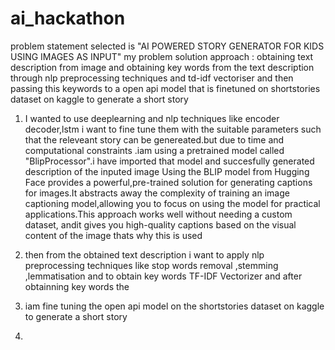 # ai_hackathon
problem statement selected is 
"AI POWERED STORY GENERATOR FOR KIDS USING IMAGES AS INPUT"
my problem solution approach :
obtaining text description from image and obtaining key words from the text description through nlp preprocessing techniques and td-idf vectoriser
and then passing this keywords to a open api model that is finetuned on shortstories dataset on kaggle  to generate a short story 

1) I wanted to use deeplearning and nlp techniques  like encoder decoder,lstm i want to fine tune them with the suitable parameters such that the releveant story can be genereated.but due to  time and computational constraints .iam using a pretrained model called "BlipProcessor".i  have imported that model  and succesfully generated description of the inputed image
 Using the BLIP model from Hugging Face provides a powerful,pre-trained solution for generating captions for images.It abstracts away the complexity of training an image captioning
model,allowing you to focus on using the model for practical applications.This approach works well without needing a custom dataset, andit gives you high-quality captions based on the visual content of
the image  thats why this is used

2) then from the obtained text description i want to apply nlp preprocessing techniques like stop words removal ,stemming ,lemmatisation and to obtain key words TF-IDF Vectorizer and after obtainning key words the
3) iam fine tuning the open api model on the shortstories dataset on kaggle  to generate a short story
4) 
   

